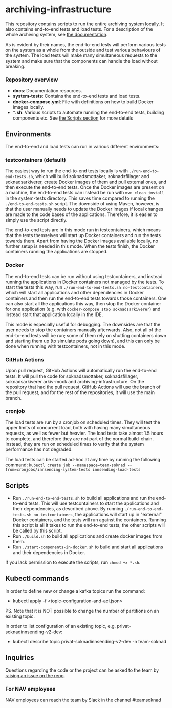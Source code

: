 # archiving-infrastructure
This repository contains scripts to run the entire archiving system locally. It also contains end-to-end tests and load tests. For a description of the whole archiving system, see [the documentation](https://github.com/navikt/archiving-infrastructure/wiki).

As is evident by their names, the end-to-end tests will perform various tests on the system as a whole from the outside and test various behaviours of the system. The load tests will make many simultaneous requests to the system and make sure that the components can handle the load without breaking.

### Repository overview
* **docs**: Documentation resources.
* **system-tests**: Contains the end-to-end tests and load tests.
* **docker-compose.yml**: File with definitions on how to build Docker images locally.
* ***.sh**: Various scripts to automate running the end-to-end tests, building components etc. See [the Scripts section](#Scripts) for more details

## Environments
The end-to-end and load tests can run in various different environments:

### testcontainers (default)
The easiest way to run the end-to-end tests locally is with `./run-end-to-end-tests.sh`, which will build soknadsmottaker, soknadsfillager and soknadsarkiverer, create Docker images of them and pull external ones, and then execute the end-to-end tests. Once the Docker images are present on a machine, the end-to-end tests can instead be run with `mvn clean install` in the system-tests directory. This saves time compared to running the `./end-to-end-tests.sh` script. The downside of using Maven, however, is that the user manually needs to update the Docker images if local changes are made to the code bases of the applications. Therefore, it is easier to simply use the script directly.

The end-to-end tests are in this mode run in testcontainers, which means that the tests themselves will start up Docker containers and run the tests towards them. Apart from having the Docker images available locally, no further setup is needed in this mode. When the tests finish, the Docker containers running the applications are stopped.

### Docker
The end-to-end tests can be run without using testcontainers, and instead running the applications in Docker containers not managed by the tests. To start the tests this way, run `./run-end-to-end-tests.sh no-testcontainers`, which will start all applications and other dependencies in Docker containers and then run the end-to-end tests towards those containers. One can also start all the applications this way, then stop the Docker container for one application (e.g. with `docker-compose stop soknadsarkiverer`) and instead start that application locally in the IDE.

This mode is especially useful for debugging. The downsides are that the user needs to stop the containers manually afterwards. Also, not all of the end-to-end tests will be run; some of them rely on shutting containers down and starting them up (to simulate pods going down), and this can only be done when running with testcontainers, not in this mode.

### GitHub Actions
Upon pull request, GitHub Actions will automatically run the end-to-end tests. It will pull the code for soknadsmottaker, soknadsfillager, soknadsarkiverer arkiv-mock and archiving-infrastructure. On the repository that had the pull request, GitHub Actions will use the branch of the pull request, and for the rest of the repositories, it will use the main branch. 

### cronjob
The load tests are run by a cronjob on scheduled times. They will test the upper limits of concurrent load, both with having many simultaneous requests, as well as fewer but heavier. The load tests take almost 1.5 hours to complete, and therefore they are not part of the normal build-chain. Instead, they are run on scheduled times to verify that the system performance has not degraded.

The load tests can be started ad-hoc at any time by running the following command:
`kubectl create job --namespace=team-soknad --from=cronjobs/innsending-system-tests innsending-load-tests`

## Scripts
* Run `./run-end-to-end-tests.sh` to build all applications and run the end-to-end tests. This will use testcontainers to start the applications and their dependencies, as described above. By running `./run-end-to-end-tests.sh no-testcontainers`, the applications will start up in "external" Docker containers, and the tests will run against the containers. Running this script is all it takes to run the end-to-end tests; the other scripts will be called by this script.
* Run `./build.sh` to build all applications and create docker images from them.
* Run `./start-components-in-docker.sh` to build and start all applications and their dependencies in Docker.

If you lack permission to execute the scripts, run `chmod +x *.sh`.

## Kubectl commands
In order to define new or change a kafka topics run the command:
* kubectl apply -f <topic-configuration-and-acl.json>

PS. Note that it is NOT possible to change the number of partitions on an existing topic.

In order to list configuration of an existing topic, e.g. privat-soknadinnsending-v2-dev:
* kubectl describe topic privat-soknadinnsending-v2-dev -n team-soknad

## Inquiries
Questions regarding the code or the project can be asked to the team by [raising an issue on the repo](https://github.com/navikt/archiving-infrastructure/issues).

### For NAV employees
NAV employees can reach the team by Slack in the channel #teamsoknad
